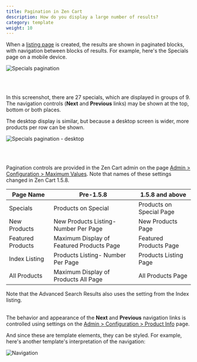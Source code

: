 ```yaml
---
title: Pagination in Zen Cart 
description: How do you display a large number of results? 
category: template
weight: 10 
---
```


When a [listing page](/user/template/listing_page_layout/) is created, the results are shown in paginated blocks, with navigation between blocks of results. For example, here's the Specials page on a mobile device.

![Specials pagination](/images/specials_pagination.png)

<br><br>

In this screenshot, there are 27 specials, which are displayed in groups of 9.  The navigation controls (**Next** and **Previous** links) may be shown at the top, bottom or both places. 

The desktop display is similar, but because a desktop screen is wider, more products per row can be shown. 


![Specials pagination - desktop](/images/specials_pagination_desktop.png)

<br><br>

Pagination controls are provided in the Zen Cart admin on the page [Admin > Configuration > Maximum Values](/user/admin_pages/configuration/configuration_maximumvalues/).  Note that names of these settings changed in Zen Cart 1.5.8.

Page Name | Pre-1.5.8 | 1.5.8 and above | 
----------|-----------|-----------------| 
Specials  | Products on Special | Products on Special Page| 
New Products | New Products Listing- Number Per Page | New Products Page|
Featured Products | Maximum Display of Featured Products Page | Featured Products Page|
Index Listing | Products Listing- Number Per Page | Products Listing Page | 
All Products | Maximum Display of Products All Page | All Products Page |

Note that the Advanced Search Results also uses the setting from the Index listing. 
<br><br>

The behavior and appearance of the **Next** and **Previous** navigation links is controlled using settings on the [Admin > Configuration > Product Info](/user/admin_pages/configuration/configuration_productinfo/) page. 

And since these are template elements, they can be styled.  For example, here's another template's interpretation of the navigation: 

![Navigation](/images/next_prev_2.png)


